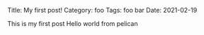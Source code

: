 Title: My first post!
Category: foo
Tags: foo bar
Date: 2021-02-19

This is my first post
Hello world from pelican
